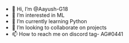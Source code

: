 - 👋 Hi, I’m @Aayush-G18
- 👀 I’m interested in ML
- 🌱 I’m currently learning Python
- 💞️ I’m looking to collaborate on projects
- 📫 How to reach me on discord tag- AG#0441

<!---
Aayush-G18/Aayush-G18 is a ✨ special ✨ repository because its `README.md` (this file) appears on your GitHub profile.
You can click the Preview link to take a look at your changes.
--->
